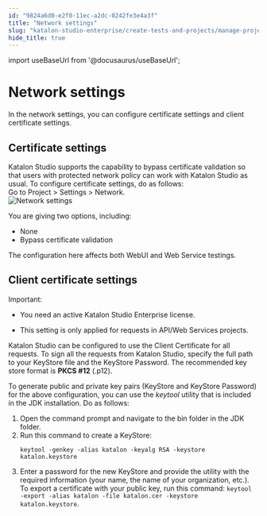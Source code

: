 ```yaml
---
id: "9824a6d0-e2f0-11ec-a2dc-0242fe3e4a3f"
title: "Network settings"
slug: "katalon-studio-enterprise/create-tests-and-projects/manage-projects/project-settings/network-settings"
hide_title: true
---
```

import useBaseUrl from '@docusaurus/useBaseUrl';


# <a id="concept-6905" class="anchor_top_offset"/><a id="ariaid-title1" class="anchor_top_offset"/>Network settings

<p xmlns="http://www.w3.org/1999/xhtml" className="p">In the network settings, you can configure certificate settings and client certificate settings.</p> 

## <a id="task-6600" class="anchor_top_offset"/>Certificate settings

<section xmlns="http://www.w3.org/1999/xhtml" className="section context"><span className="ph">Katalon Studio</span> supports the capability to bypass certificate validation so that users with protected network policy can work with <span className="ph">Katalon Studio</span> as usual. To configure certificate settings, do as follows:</section> 
<div xmlns="http://www.w3.org/1999/xhtml" className="li step p"><span className="ph cmd">Go to&nbsp;<span className="ph uicontrol">Project</span> &gt; <span className="ph uicontrol">Settings</span> &gt; <span className="ph uicontrol">Network</span>.</span><div className="itemgroup info"><img className="image" src={useBaseUrl("/97d5c380-e2f0-11ec-a2dc-0242fe3e4a3f.png")} alt="Network settings" /></div><div className="itemgroup info"><p className="p">You are giving two options, including: </p><ul className="ul"><li className="li"><span className="ph uicontrol">None</span></li><li className="li"><span className="ph uicontrol">Bypass certificate validation</span></li></ul><p className="p">The configuration here affects both WebUI and Web Service testings.</p></div></div>

## <a id="task-7797" class="anchor_top_offset"/>Client certificate settings

<section xmlns="http://www.w3.org/1999/xhtml" className="section context"><div className="note important note_important"><span className="note__title">Important:</span> <ul className="ul"><li className="li"><p className="p">You need an active <span className="ph">Katalon Studio Enterprise</span> license.</p></li><li className="li"><p className="p">This setting is only applied for requests in API/Web Services projects.</p></li></ul></div><p className="p">Katalon Studio can be configured to use the Client Certificate for all requests. To sign all the requests from Katalon Studio, specify the full path to your KeyStore file and the KeyStore Password. The recommended key store format is&nbsp;<strong className="ph b">PKCS #12</strong>&nbsp;(.p12).</p><p className="p">To generate public and private key pairs (KeyStore and KeyStore Password) for the above configuration, you can use the&nbsp;<em className="ph i">keytool</em>&nbsp;utility that is included in the JDK installation. Do as follows:</p></section> 
<ol xmlns="http://www.w3.org/1999/xhtml" className="ol steps"><li className="li step stepexpand"><span className="ph cmd">Open the command prompt and navigate to the bin folder in the JDK folder.</span></li><li className="li step stepexpand"><span className="ph cmd">Run this command to create a KeyStore:</span><div className="itemgroup info"><pre className="pre codeblock"><code>keytool -genkey -alias katalon -keyalg RSA -keystore katalon.keystore</code></pre></div></li><li className="li step stepexpand"><span className="ph cmd">Enter a password for the new KeyStore and provide the utility with the required information (your name, the name of your organization, etc.).</span><div className="itemgroup info">To export a certificate with your public key, run this command:&nbsp;<code className="ph codeph">keytool -export -alias katalon -file katalon.cer -keystore katalon.keystore</code>.</div></li></ol> 
